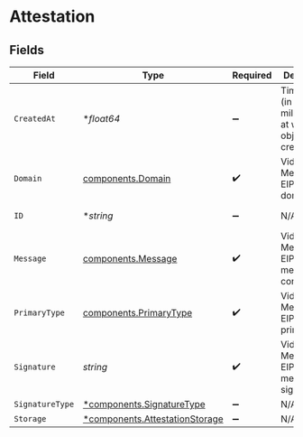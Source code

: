 # Attestation


## Fields

| Field                                                                           | Type                                                                            | Required                                                                        | Description                                                                     | Example                                                                         |
| ------------------------------------------------------------------------------- | ------------------------------------------------------------------------------- | ------------------------------------------------------------------------------- | ------------------------------------------------------------------------------- | ------------------------------------------------------------------------------- |
| `CreatedAt`                                                                     | **float64*                                                                      | :heavy_minus_sign:                                                              | Timestamp (in milliseconds) at which the object was created                     | 1587667174725                                                                   |
| `Domain`                                                                        | [components.Domain](../../models/components/domain.md)                          | :heavy_check_mark:                                                              | Video Metadata EIP-712 domain                                                   |                                                                                 |
| `ID`                                                                            | **string*                                                                       | :heavy_minus_sign:                                                              | N/A                                                                             | 5b9e63bb-6fd0-4bea-aff2-cc5d4eb9cad0                                            |
| `Message`                                                                       | [components.Message](../../models/components/message.md)                        | :heavy_check_mark:                                                              | Video Metadata EIP-712 message content                                          |                                                                                 |
| `PrimaryType`                                                                   | [components.PrimaryType](../../models/components/primarytype.md)                | :heavy_check_mark:                                                              | Video Metadata EIP-712 primaryType                                              | VideoAttestation                                                                |
| `Signature`                                                                     | *string*                                                                        | :heavy_check_mark:                                                              | Video Metadata EIP-712 message signature                                        | 1311768467294899700                                                             |
| `SignatureType`                                                                 | [*components.SignatureType](../../models/components/signaturetype.md)           | :heavy_minus_sign:                                                              | N/A                                                                             | eip712                                                                          |
| `Storage`                                                                       | [*components.AttestationStorage](../../models/components/attestationstorage.md) | :heavy_minus_sign:                                                              | N/A                                                                             |                                                                                 |